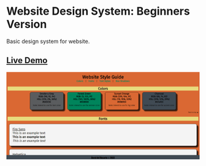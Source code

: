 # Website Design System: Beginners Version
Basic design system for website.

## <a href="https://daryldelrosario.github.io/website-design-system">Live Demo</a>

<kbd><img src="./resource/website-design-system.gif" alt="Live Demo Gif"></kbd>